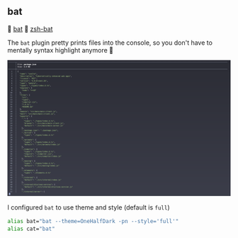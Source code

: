 ## bat

🔗 [bat](https://github.com/sharkdp/bat)
🔗 [zsh-bat](https://github.com/fdellwing/zsh-bat)

The `bat` plugin pretty prints files into the console, so you don't have to mentally syntax highlight anymore 🎨

![timer plugin in action](../img/bat.png)

I configured `bat` to use theme and style (default is `full`)
```sh
alias bat="bat --theme=OneHalfDark -pn --style='full'"
alias cat="bat"
```
